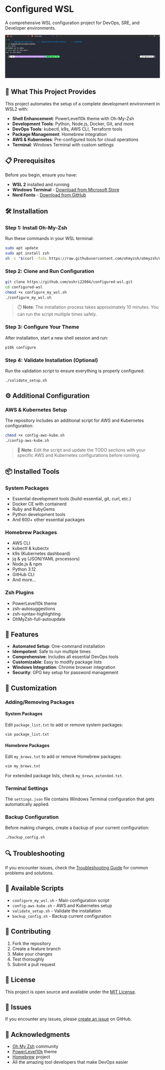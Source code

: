 # Configured WSL

A comprehensive WSL configuration project for DevOps, SRE, and Developer environments.

![WSL Configuration](imgs/wsl.png)

## 🚀 What This Project Provides

This project automates the setup of a complete development environment in WSL2 with:

- **Shell Enhancement**: PowerLevel10k theme with Oh-My-Zsh
- **Development Tools**: Python, Node.js, Docker, Git, and more
- **DevOps Tools**: kubectl, k9s, AWS CLI, Terraform tools
- **Package Management**: Homebrew integration
- **AWS & Kubernetes**: Pre-configured tools for cloud operations
- **Terminal**: Windows Terminal with custom settings

## 📋 Prerequisites

Before you begin, ensure you have:

- **WSL 2** installed and running
- **Windows Terminal** - [Download from Microsoft Store](https://apps.microsoft.com/detail/9n0dx20hk701?rtc=1&hl=he-il&gl=IL)
- **Nerd Fonts** - [Download from GitHub](https://github.com/romkatv/dotfiles-public/tree/master/.local/share/fonts/NerdFonts)

## 🛠️ Installation

### Step 1: Install Oh-My-Zsh

Run these commands in your WSL terminal:

```bash
sudo apt update
sudo apt install zsh
sh -c "$(curl -fsSL https://raw.githubusercontent.com/ohmyzsh/ohmyzsh/master/tools/install.sh)"
```

### Step 2: Clone and Run Configuration

```bash
git clone https://github.com/oshri22004/configured-wsl.git
cd configured-wsl
chmod +x configure_my_wsl.sh
./configure_my_wsl.sh
```

> ⏱️ **Note**: The installation process takes approximately 10 minutes. You can run the script multiple times safely.

### Step 3: Configure Your Theme

After installation, start a new shell session and run:

```bash
p10k configure
```

### Step 4: Validate Installation (Optional)

Run the validation script to ensure everything is properly configured:

```bash
./validate_setup.sh
```

## ⚙️ Additional Configuration

### AWS & Kubernetes Setup

The repository includes an additional script for AWS and Kubernetes configuration:

```bash
chmod +x config-aws-kube.sh
./config-aws-kube.sh
```

> 📝 **Note**: Edit the script and update the TODO sections with your specific AWS and Kubernetes configurations before running.

## 📦 Installed Tools

### System Packages
- Essential development tools (build-essential, git, curl, etc.)
- Docker CE with containerd
- Ruby and RubyGems
- Python development tools
- And 600+ other essential packages

### Homebrew Packages
- AWS CLI
- kubectl & kubectx
- k9s (Kubernetes dashboard)
- jq & yq (JSON/YAML processors)
- Node.js & npm
- Python 3.12
- GitHub CLI
- And more...

### Zsh Plugins
- PowerLevel10k theme
- zsh-autosuggestions
- zsh-syntax-highlighting
- OhMyZsh-full-autoupdate

## 🎯 Features

- **Automated Setup**: One-command installation
- **Idempotent**: Safe to run multiple times
- **Comprehensive**: Includes all essential DevOps tools
- **Customizable**: Easy to modify package lists
- **Windows Integration**: Chrome browser integration
- **Security**: GPG key setup for password management

## 🔧 Customization

### Adding/Removing Packages

#### System Packages
Edit `package_list.txt` to add or remove system packages:
```bash
vim package_list.txt
```

#### Homebrew Packages
Edit `my_brews.txt` to add or remove Homebrew packages:
```bash
vim my_brews.txt
```

For extended package lists, check `my_brews_extended.txt`.

### Terminal Settings
The `settings.json` file contains Windows Terminal configuration that gets automatically applied.

### Backup Configuration
Before making changes, create a backup of your current configuration:
```bash
./backup_config.sh
```

## 🔍 Troubleshooting

If you encounter issues, check the [Troubleshooting Guide](TROUBLESHOOTING.md) for common problems and solutions.

## 🧪 Available Scripts

- `configure_my_wsl.sh` - Main configuration script
- `config-aws-kube.sh` - AWS and Kubernetes setup
- `validate_setup.sh` - Validate the installation
- `backup_config.sh` - Backup current configuration

## 🤝 Contributing

1. Fork the repository
2. Create a feature branch
3. Make your changes
4. Test thoroughly
5. Submit a pull request

## 📝 License

This project is open source and available under the [MIT License](LICENSE).

## 🐛 Issues

If you encounter any issues, please [create an issue](https://github.com/oshri22004/configured-wsl/issues) on GitHub.

## 🙏 Acknowledgments

- [Oh My Zsh](https://ohmyz.sh/) community
- [PowerLevel10k](https://github.com/romkatv/powerlevel10k) theme
- [Homebrew](https://brew.sh/) project
- All the amazing tool developers that make DevOps easier